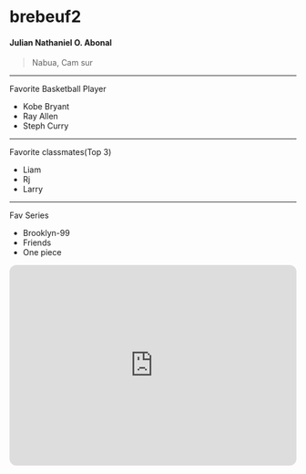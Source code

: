 # brebeuf2
#### Julian Nathaniel O. Abonal
>Nabua, Cam sur
----
Favorite Basketball Player
- Kobe Bryant
- Ray Allen
- Steph Curry
----
Favorite classmates(Top 3)
- Liam
- Rj
- Larry
----
Fav Series
- Brooklyn-99
- Friends
- One piece
  
  
<iframe style="border-radius:12px" src="https://open.spotify.com/embed/playlist/4YXAusns74COaDj5cuL7ON?utm_source=generator" width="100%" height="352" frameBorder="0" allowfullscreen="" allow="autoplay; clipboard-write; encrypted-media; fullscreen; picture-in-picture" loading="lazy"></iframe>

